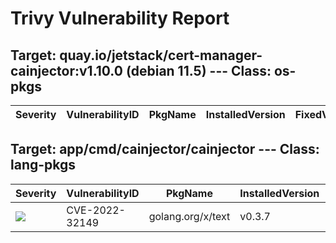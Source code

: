 # Trivy Vulnerability Report




## Target: quay.io/jetstack/cert-manager-cainjector:v1.10.0 (debian 11.5) --- Class: os-pkgs
|Severity|VulnerabilityID|PkgName|InstalledVersion|FixedVersion|
|--------|---------------|-------|----------------|------------|

## Target: app/cmd/cainjector/cainjector --- Class: lang-pkgs
|Severity|VulnerabilityID|PkgName|InstalledVersion|FixedVersion|
|--------|---------------|-------|----------------|------------|
|![](https://img.shields.io/badge/-MEDIUM-yellow)|CVE-2022-32149|golang.org/x/text|v0.3.7|0.3.8|
